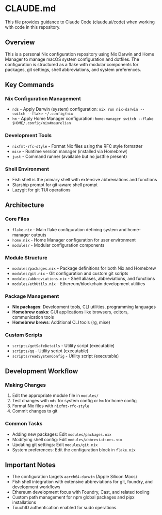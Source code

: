 # CLAUDE.md

This file provides guidance to Claude Code (claude.ai/code) when working with code in this repository.

## Overview

This is a personal Nix configuration repository using Nix Darwin and Home Manager to manage macOS system configuration and dotfiles. The configuration is structured as a flake with modular components for packages, git settings, shell abbreviations, and system preferences.

## Key Commands

### Nix Configuration Management
- `nds` - Apply Darwin (system) configuration: `nix run nix-darwin -- switch --flake ~/.config/nix`
- `hm` - Apply Home Manager configuration: `home-manager switch --flake $HOME/.config/nix#maurelian`

### Development Tools
- `nixfmt-rfc-style` - Format Nix files using the RFC style formatter
- `mise` - Runtime version manager (installed via Homebrew)
- `just` - Command runner (available but no justfile present)

### Shell Environment
- Fish shell is the primary shell with extensive abbreviations and functions
- Starship prompt for git-aware shell prompt
- Lazygit for git TUI operations

## Architecture

### Core Files
- `flake.nix` - Main flake configuration defining system and home-manager outputs
- `home.nix` - Home Manager configuration for user environment
- `modules/` - Modular configuration components

### Module Structure
- `modules/packages.nix` - Package definitions for both Nix and Homebrew
- `modules/git.nix` - Git configuration and custom git scripts
- `modules/abbreviations.nix` - Shell aliases, abbreviations, and functions
- `modules/ethUtils.nix` - Ethereum/blockchain development utilities

### Package Management
- **Nix packages**: Development tools, CLI utilities, programming languages
- **Homebrew casks**: GUI applications like browsers, editors, communication tools
- **Homebrew brews**: Additional CLI tools (rg, mise)

### Custom Scripts
- `scripts/getSafeDetails` - Utility script (executable)
- `scripts/qq` - Utility script (executable)  
- `scripts/readSystemConfig` - Utility script (executable)

## Development Workflow

### Making Changes
1. Edit the appropriate module file in `modules/`
2. Test changes with `nds` for system config or `hm` for home config
3. Format Nix files with `nixfmt-rfc-style`
4. Commit changes to git

### Common Tasks
- Adding new packages: Edit `modules/packages.nix`
- Modifying shell config: Edit `modules/abbreviations.nix`
- Updating git settings: Edit `modules/git.nix`
- System preferences: Edit the configuration block in `flake.nix`

## Important Notes

- The configuration targets `aarch64-darwin` (Apple Silicon Macs)
- Fish shell integration with extensive abbreviations for git, foundry, and development workflows
- Ethereum development focus with Foundry, Cast, and related tooling
- Custom path management for npm global packages and pipx installations
- TouchID authentication enabled for sudo operations